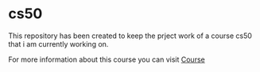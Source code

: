 # cs50
This repository has been created to keep the prject work of a course cs50 that i am currently working on.

For more information about this course you can visit
<a href="https://www.edx.org/course/cs50s-web-programming-with-python-and-javascript" target="_main">Course </a>
